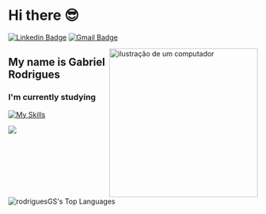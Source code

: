 <h1>Hi there 😎</h1>

[![Linkedin Badge](https://img.shields.io/badge/-LinkedIn-6633cc?style=flat-square&logo=Linkedin&logoColor=white&link=https://www.linkedin.com/in/gabriel-soares1402/)](https://www.linkedin.com/in/gabriel-soares1402/)
[![Gmail Badge](https://img.shields.io/badge/-rodriguesgasoares@gmail.com-6633cc?style=flat-square&logo=Gmail&logoColor=white&link=mailto:rodriguesgasoares@gmail.com)](mailto:rodriguesgasoares@gmail.com)

<img src="https://raw.githubusercontent.com/MicaelliMedeiros/micaellimedeiros/master/image/computer-illustration.png" alt="ilustração de um computador" width="300px" align="right">

## My name is Gabriel Rodrigues

### I'm currently studying

[![My Skills](https://skillicons.dev/icons?i=html,css,js,ts,scss,tailwind,angular,net)](https://skillicons.dev)

<div align=left display="flex>
  <a href="https://github.com/RodriguesGS/">
    <img src="https://github-readme-stats.vercel.app/api?username=rodriguesGS&show_icons=true&icon_color=6633cc&theme=dark&bg_color=FFFFFF00&hide_title=true&hide_border=true&hide=prs" />
  </a>

  ![rodriguesGS's Top Languages](https://github-readme-stats.vercel.app/api/top-langs/?username=rodriguesGS&theme=dark&bg_color=FFFFFF00&show_icons=true&hide_border=true&layout=compact)
</div>
